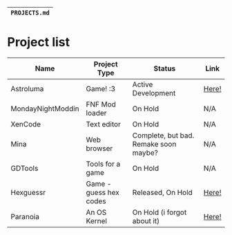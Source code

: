 |`PROJECTS.md`|
|-----------|

# Project list
|Name|Project Type|Status|Link|
|----|------------|------|----|
|Astroluma|Game! :3|Active Development|[Here!](https://github.com/XenithMusic/Astroluma)|
|MondayNightModdin|FNF Mod loader|On Hold|N/A|
|XenCode|Text editor|On Hold|N/A|
|Mina|Web browser|Complete, but bad. Remake soon maybe?|N/A|
|GDTools|Tools for a game|On Hold|N/A|
|Hexguessr|Game - guess hex codes|Released, On Hold|[Here!](https://github.com/XenithMusic/hexguessr)|
|Paranoia|An OS Kernel|On Hold (i forgot about it)|[Here!](https://github.com/XenithMusic/Paranoia)|

